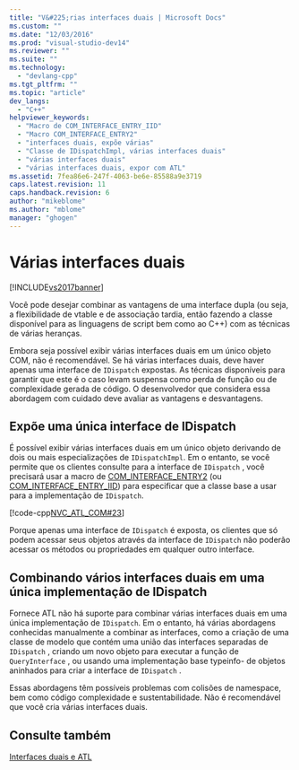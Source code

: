```yaml
---
title: "V&#225;rias interfaces duais | Microsoft Docs"
ms.custom: ""
ms.date: "12/03/2016"
ms.prod: "visual-studio-dev14"
ms.reviewer: ""
ms.suite: ""
ms.technology: 
  - "devlang-cpp"
ms.tgt_pltfrm: ""
ms.topic: "article"
dev_langs: 
  - "C++"
helpviewer_keywords: 
  - "Macro de COM_INTERFACE_ENTRY_IID"
  - "Macro COM_INTERFACE_ENTRY2"
  - "interfaces duais, expõe várias"
  - "Classe de IDispatchImpl, várias interfaces duais"
  - "várias interfaces duais"
  - "várias interfaces duais, expor com ATL"
ms.assetid: 7fea86e6-247f-4063-be6e-85588a9e3719
caps.latest.revision: 11
caps.handback.revision: 6
author: "mikeblome"
ms.author: "mblome"
manager: "ghogen"
---
```

# V&#225;rias interfaces duais
[!INCLUDE[vs2017banner](../assembler/inline/includes/vs2017banner.md)]

Você pode desejar combinar as vantagens de uma interface dupla \(ou seja, a flexibilidade de vtable e de associação tardia, então fazendo a classe disponível para as linguagens de script bem como ao C\+\+\) com as técnicas de várias heranças.  
  
 Embora seja possível exibir várias interfaces duais em um único objeto COM, não é recomendável.  Se há várias interfaces duais, deve haver apenas uma interface de `IDispatch` expostas.  As técnicas disponíveis para garantir que este é o caso levam suspensa como perda de função ou de complexidade gerada de código.  O desenvolvedor que considera essa abordagem com cuidado deve avaliar as vantagens e desvantagens.  
  
## Expõe uma única interface de IDispatch  
 É possível exibir várias interfaces duais em um único objeto derivando de dois ou mais especializações de `IDispatchImpl`.  Em o entanto, se você permite que os clientes consulte para a interface de `IDispatch` , você precisará usar a macro de [COM\_INTERFACE\_ENTRY2](../Topic/COM_INTERFACE_ENTRY2.md) \(ou [COM\_INTERFACE\_ENTRY\_IID](../Topic/COM_INTERFACE_ENTRY_IID.md)\) para especificar que a classe base a usar para a implementação de `IDispatch`.  
  
 [!code-cpp[NVC_ATL_COM#23](../atl/codesnippet/CPP/multiple-dual-interfaces_1.h)]  
  
 Porque apenas uma interface de `IDispatch` é exposta, os clientes que só podem acessar seus objetos através da interface de `IDispatch` não poderão acessar os métodos ou propriedades em qualquer outro interface.  
  
## Combinando vários interfaces duais em uma única implementação de IDispatch  
 Fornece ATL não há suporte para combinar várias interfaces duais em uma única implementação de `IDispatch`.  Em o entanto, há várias abordagens conhecidas manualmente a combinar as interfaces, como a criação de uma classe de modelo que contém uma união das interfaces separadas de `IDispatch` , criando um novo objeto para executar a função de `QueryInterface` , ou usando uma implementação base typeinfo\- de objetos aninhados para criar a interface de `IDispatch` .  
  
 Essas abordagens têm possíveis problemas com colisões de namespace, bem como código complexidade e sustentabilidade.  Não é recomendável que você cria várias interfaces duais.  
  
## Consulte também  
 [Interfaces duais e ATL](../atl/dual-interfaces-and-atl.md)